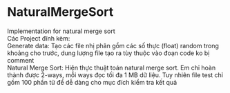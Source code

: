 # NaturalMergeSort
Implementation for natural merge sort <br>
Các Project đính kèm:<br>
Generate data: Tạo các file nhị phân gồm các số thực (float) random trong khoảng cho trước, dung lượng file tạo ra tùy thuộc vào đoạn code ko bị comment <br>
Natural Merge Sort: Hiện thực thuật toán natural merge sort. Em chỉ hoàn thành được 2-ways, mỗi ways đọc tối đa 1 MB dữ liệu. Tuy nhiên file test chỉ gồm 100 phần tử để dễ dàng cho mục đích kiểm tra kết quả 
